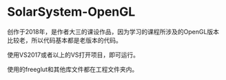 # SolarSystem-OpenGL

创作于2018年，是作者大三的课设作品，因为学习的课程所涉及的OpenGL版本比较老，所以代码基本都是老版本的代码。

使用VS2017或者以上的VS打开项目，即可运行。

使用的freeglut和其他库文件都在工程文件夹内。
